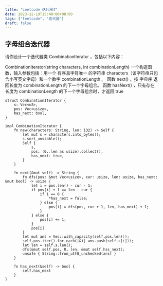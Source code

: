```yaml
---
title: "Leetcode 迭代器4"
date: 2023-12-19T15:49:00+08:00
tags: ["leetcode", "迭代器"]
draft: false
---
```


## 字母组合迭代器

请你设计一个迭代器类 CombinationIterator ，包括以下内容：

CombinationIterator(string characters, int combinationLength) 一个构造函数，输入参数包括：用一个 有序且字符唯一 的字符串 characters（该字符串只包含小写英文字母）和一个数字 combinationLength 。
函数 next() ，按 字典序 返回长度为 combinationLength 的下一个字母组合。
函数 hasNext() ，只有存在长度为 combinationLength 的下一个字母组合时，才返回 true

```
struct CombinationIterator {
    s: Vec<u8>,
    pos: Vec<usize>,
    has_next: bool,
}

impl CombinationIterator {
    fn new(characters: String, len: i32) -> Self {
        let mut s = characters.into_bytes();
        s.sort_unstable();
        Self {
            s,
            pos: (0..len as usize).collect(),
            has_next: true,
        }
    }

    fn next(&mut self) -> String {
        fn dfs(pos: &mut Vec<usize>, cur: usize, len: usize, has_next: &mut bool) -> usize {
            let i = pos.len() - cur - 1;
            if pos[i] + 1 == len - cur {
                if i == 0 {
                    *has_next = false;
                } else {
                    pos[i] = dfs(pos, cur + 1, len, has_next) + 1;
                }
            } else {
                pos[i] += 1;
            }
            pos[i]
        }
        let mut ans = Vec::with_capacity(self.pos.len());
        self.pos.iter().for_each(|&i| ans.push(self.s[i]));
        let len = self.s.len();
        dfs(&mut self.pos, 0, len, &mut self.has_next);
        unsafe { String::from_utf8_unchecked(ans) }
    }

    fn has_next(&self) -> bool {
        self.has_next
    }
}

```